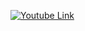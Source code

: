 [![Youtube Link](https://img.youtube.com/vi/FbuRjikrL3M.jpg)](https://www.youtube.com/watch?v=FbuRjikrL3M)
